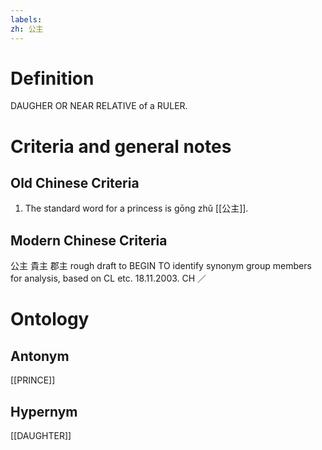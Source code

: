 ```yaml
---
labels: 
zh: 公主
---
```


# Definition
DAUGHER OR NEAR RELATIVE of a RULER.
# Criteria and general notes
## Old Chinese Criteria
1. The standard word for a princess is gōng zhǔ [[公主]].
## Modern Chinese Criteria
公主
貴主
郡主
rough draft to BEGIN TO identify synonym group members for analysis, based on CL etc. 18.11.2003. CH ／
# Ontology

## Antonym
[[PRINCE]]
## Hypernym
[[DAUGHTER]]